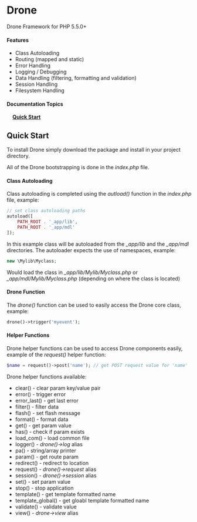 # Drone
Drone Framework for PHP 5.5.0+

#### Features
- Class Autoloading
- Routing (mapped and static)
- Error Handling
- Logging / Debugging
- Data Handling (filtering, formatting and validation)
- Session Handling
- Filesystem Handling

#### Documentation Topics
 &nbsp; &nbsp; **[Quick Start](https://github.com/shayanderson/link)**<br />
 
## Quick Start
To install Drone simply download the package and install in your project directory.

All of the Drone bootstrapping is done in the *index.php* file.

#### Class Autoloading
Class autoloading is completed using the *autload()* function in the *index.php* file, example:
```php
// set class autoloading paths
autoload([
	PATH_ROOT . '_app/lib',
	PATH_ROOT . '_app/mdl'
]);
```
In this example class will be autoloaded from the *_app/lib* and the *_app/mdl* directories. The autoloader expects the use of namespaces, example:
```php
new \Mylib\Myclass;
```
Would load the class in *_app/lib/Mylib/Myclass.php* or *_app/mdl/Mylib/Myclass.php* (depending on where the class is located)

#### Drone Function
The *drone()* function can be used to easily access the Drone core class, example:
```php
drone()->trigger('myevent');
```

#### Helper Functions
Drone helper functions can be used to access Drone components easily, example of the *request()* helper function:
```php
$name = request()->post('name'); // get POST request value for 'name'
```
Drone helper functions available:
- clear() - clear param key/value pair
- error() - trigger error
- error_last() - get last error
- filter() - filter data
- flash() - set flash message
- format() - format data
- get() - get param value
- has() - check if param exists
- load_com() - load common file
- logger() - *drone()->log* alias
- pa() - string/array printer
- param() - get route param
- redirect() - redirect to location
- request() - *drone()->request* alias
- session() - *drone()->session* alias
- set() - set param value
- stop() - stop application
- template() - get template formatted name
- template_global() - get gloabl template formatted name
- validate() - validate value
- view() - *drone->view* alias






